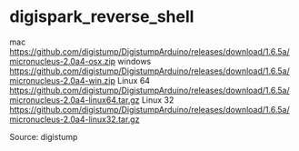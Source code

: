 # digispark_reverse_shell




mac https://github.com/digistump/DigistumpArduino/releases/download/1.6.5a/micronucleus-2.0a4-osx.zip
windows https://github.com/digistump/DigistumpArduino/releases/download/1.6.5a/micronucleus-2.0a4-win.zip
Linux 64 https://github.com/digistump/DigistumpArduino/releases/download/1.6.5a/micronucleus-2.0a4-linux64.tar.gz
Linux 32 https://github.com/digistump/DigistumpArduino/releases/download/1.6.5a/micronucleus-2.0a4-linux32.tar.gz

Source: digistump
